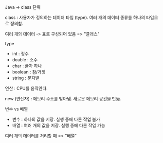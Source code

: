Java -> class 단위

class
:  사용자가 정의하는 데이터 타입 (type). 여러 개의 데이터 종류를 하나의 타입으로 정의함.

여러 개의 데이터 -> 표로 구성되어 있음 => "클래스"

type
- int : 정수
- double : 소수
- char : 글자 하나
- boolean : 참/거짓
- string : 문자열

연산
: CPU를 움직인다.

new (연산자)
: 메모리 주소를 받아냄. 새로운 메모리 공간을 만듦.

변수 vs 배열
- 변수 : 하나의 값을 저장. 실행 중에 다른 작업 불가
- 배열 : 여러 개의 값을 저장. 실행 중에 다른 작업 가능

여러 개의 데이터를 처리할 때 => "배열"
